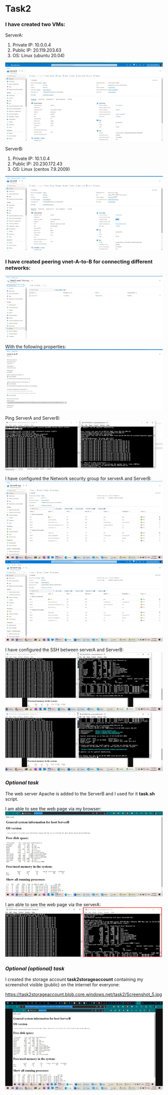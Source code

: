 # Task2 #

### I have created two VMs: ###
ServerA:
1. Private IP:  10.0.0.4 
2. Public IP: 20.119.203.63
3. OS: Linux (ubuntu 20.04)

![serverA](./images/Screenshot_10.jpg)

ServerB:
1. Private IP:  10.1.0.4 
2. Public IP: 20.230.172.43
3. OS: Linux (centos 7.9.2009)

![serverB](./images/Screenshot_11.jpg)

### I have created peering vnet-A-to-B for connecting different networks: ###

![peering](./images/Screenshot_1.jpg)

With the following properties:
![peering](./images/Screenshot_2.jpg)

Ping ServerA and ServerB:
![cheking connection](./images/Screenshot_3.jpg)

I have configured the Network security group for serverA and ServerB:
![serverB](./images/Screenshot_9.jpg)
![serverA](./images/Screenshot_12.jpg)

I have configured the SSH between serverA and ServerB:
![ssh1](./images/Screenshot_7.jpg)
![ssh2](./images/Screenshot_8.jpg)

### ***Optional task*** ### 
The web server Apache is added to the ServerB and I used for it **task.sh** script.

I am able to see the web page via my browser:
![local browser](./images/Screenshot_5.jpg)

I am able to see the web page via the serverA:
![serverA](./images/Screenshot_4.jpg)

### ***Optional (optional) task*** ### 
I created the storage account **task2storageaccount** containing my screenshot visible (public) on the internet for everyone:

https://task2storageaccount.blob.core.windows.net/task2/Screenshot_5.jpg

![screenshot](./images/Screenshot_6.jpg)
